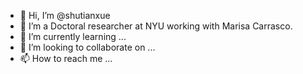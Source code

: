 - 👋 Hi, I’m @shutianxue
- 👀 I’m a Doctoral researcher at NYU working with Marisa Carrasco.
- 🌱 I’m currently learning ...
- 💞️ I’m looking to collaborate on ...
- 📫 How to reach me ...

<!---
shutianxue/shutianxue is a ✨ special ✨ repository because its `README.md` (this file) appears on your GitHub profile.
You can click the Preview link to take a look at your changes.
--->
